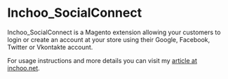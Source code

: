 Inchoo_SocialConnect
====================

Inchoo_SocialConnect is a Magento extension allowing your customers to login or create an account at your store using their Google, Facebook, Twitter or Vkontakte account.

For usage instructions and more details you can visit my [article at inchoo.net](http://inchoo.net/ecommerce/magento/social-connect-magento-extension/).
